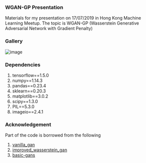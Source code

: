 ### WGAN-GP Presentation
Materials for my presentation on 17/07/2019 in Hong Kong Machine Learning Meetup. The topic is WGAN-GP (Wasserstein Generative Adversarial Network with Gradient Penalty)


### Gallery
![image](https://github.com/riven314/WGAN-GP_Presentation/blob/master/gif/wgangp_data_evolution.gif)


### Dependencies
1. tensorflow==1.5.0
2. numpy==1.14.3
3. pandas==0.23.4
4. sklearn==0.20.3
5. matplotlib==3.0.2
6. scipy==1.3.0
7. PIL==5.3.0
8. imageio==2.4.1


### Acknowledgement
Part of the code is borrowed from the following
1. [vanilla_gan](https://github.com/wiseodd/generative-models/tree/master/GAN/vanilla_gan)
2. [improved_wasserstein_gan](https://github.com/wiseodd/generative-models/blob/master/GAN/improved_wasserstein_gan/wgan_gp_tensorflow.py)
3. [basic-gans](https://github.com/aadilh/blogs/tree/new/basic-gans)
